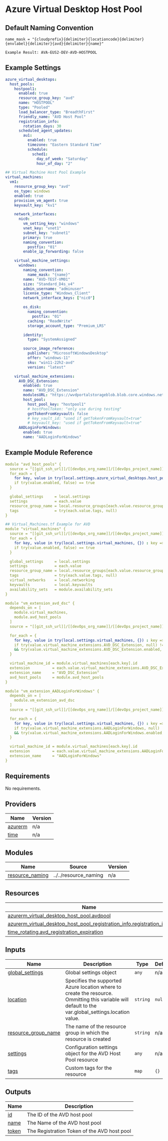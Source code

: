 # Azure Virtual Desktop Host Pool

## Default Naming Convention
```
name_mask = "{cloudprefix}{delimiter}{locationcode}{delimiter}{envlabel}{delimiter}{avd}{delimiter}{name}"

Example Result: AVA-EUS2-DEV-AVD-HOSTPOOL
```

## Example Settings
```yaml
azure_virtual_desktops:
  host_pools:
    hostpool1:
      enabled: true
      resource_group_key: "avd"
      name: "HOSTPOOL"
      type: "Pooled"
      load_balancer_type: "BreadthFirst"
      friendly_name: "AVD Host Pool"
      registration_info:
        rotation_days: 30
      scheduled_agent_updates:
        au1:
          enabled: true
          timezone: "Eastern Standard Time"
          schedule:
            sched1:
              day_of_week: "Saturday"
              hour_of_day: "2"

## Virtual Machine Host Pool Example
virtual_machines:
  vm1:
    resource_group_key: "avd"
    os_type: windows
    enabled: true
    provision_vm_agent: true
    keyvault_key: "kv1"

    network_interfaces:
      nic0:
        vm_setting_key: "windows"
        vnet_key: "vnet1"
        subnet_key: "subnet1"
        primary: true
        naming_convention:
          postfix: "01"
        enable_ip_forwarding: false

    virtual_machine_settings:
      windows:
        naming_convention:
          name_mask: "{name}"
        name: "AVD-TEST-VM01"
        size: "Standard_D4s_v4"
        admin_username: "adminuser"
        license_type: "Windows_Client"
        network_interface_keys: ["nic0"]

        os_disk:
          naming_convention:
            postfix: "01"
          caching: "ReadWrite"
          storage_account_type: "Premium_LRS"

        identity:
          type: "SystemAssigned"

        source_image_reference:
          publisher: "MicrosoftWindowsDesktop"
          offer: "windows-11"
          sku: "win11-22h2-avd"
          version: "latest"

    virtual_machine_extensions:
      AVD_DSC_Extension:
        enabled: true
        name: "AVD_DSC_Extension"
        modulesURL: "https://wvdportalstorageblob.blob.core.windows.net/galleryartifacts/Configuration_02-23-2022.zip"
        host_pool:
          host_pool_key: "hostpool1"
          # hostPoolToken: "only use during testing"
          getTokenFromKeyvault: false
          # key_vault_id: "used if getTokenFromKeyvault=true"
          # keyvault_key: "used if getTokenFromKeyvault=true"
      AADLoginForWindows:
        enabled: true
        name: "AADLoginForWindows"              
```

## Example Module Reference

```yaml
module "avd_host_pools" {
  source = "[[git_ssh_url]]/[[devOps_org_name]]/[[devOps_project_name]]/[[devOps_repo_name]]//modules/compute/avd_host_pool"
  for_each = {
    for key, value in try(local.settings.azure_virtual_desktops.host_pools, {}) : key => value
    if try(value.enabled, false) == true
  }

  global_settings     = local.settings
  settings            = each.value
  resource_group_name = local.resource_groups[each.value.resource_group_key].name
  tags                = try(each.value.tags, null)
}

## Virtual_Machines.tf Example for AVD
module "virtual_machines" {
  source = "[[git_ssh_url]]/[[devOps_org_name]]/[[devOps_project_name]]/[[devOps_repo_name]]//modules/compute/virtual_machine"
  for_each = {
    for key, value in try(local.settings.virtual_machines, {}) : key => value
    if try(value.enabled, false) == true
  }

  global_settings     = local.settings
  settings            = each.value
  resource_group_name = local.resource_groups[each.value.resource_group_key].name
  tags                = try(each.value.tags, null)
  virtual_networks    = local.networking
  keyvaults           = local.keyvaults
  availability_sets   = module.availability_sets
}

module "vm_extension_avd_dsc" {
  depends_on = [
    module.virtual_machines,
    module.avd_host_pools
  ]
  source = "[[git_ssh_url]]/[[devOps_org_name]]/[[devOps_project_name]]/[[devOps_repo_name]]//modules/compute/virtual_machine_extensions?ref=feature/avd-vm-updates"

  for_each = {
    for key, value in try(local.settings.virtual_machines, {}) : key => value
    if try(value.virtual_machine_extensions.AVD_DSC_Extension, null) != null
    && try(value.virtual_machine_extensions.AVD_DSC_Extension.enabled, false) == true
  }

  virtual_machine_id = module.virtual_machines[each.key].id
  extension          = each.value.virtual_machine_extensions.AVD_DSC_Extension
  extension_name     = "AVD_DSC_Extension"
  avd_host_pools     = module.avd_host_pools
}

module "vm_extension_AADLoginForWindows" {
  depends_on = [
    module.vm_extension_avd_dsc
  ]
  source = "[[git_ssh_url]]/[[devOps_org_name]]/[[devOps_project_name]]/[[devOps_repo_name]]//modules/compute/virtual_machine_extensions?ref=feature/avd-vm-updates"

  for_each = {
    for key, value in try(local.settings.virtual_machines, {}) : key => value
    if try(value.virtual_machine_extensions.AADLoginForWindows, null) != null
    && try(value.virtual_machine_extensions.AADLoginForWindows.enabled, false) == true
  }

  virtual_machine_id = module.virtual_machines[each.key].id
  extension          = each.value.virtual_machine_extensions.AADLoginForWindows
  extension_name     = "AADLoginForWindows"
}
```

<!-- BEGIN_TF_DOCS -->
## Requirements

No requirements.

## Providers

| Name | Version |
|------|---------|
| <a name="provider_azurerm"></a> [azurerm](#provider\_azurerm) | n/a |
| <a name="provider_time"></a> [time](#provider\_time) | n/a |

## Modules

| Name | Source | Version |
|------|--------|---------|
| <a name="module_resource_naming"></a> [resource\_naming](#module\_resource\_naming) | ../../resource_naming | n/a |

## Resources

| Name | Type |
|------|------|
| [azurerm_virtual_desktop_host_pool.avdpool](https://registry.terraform.io/providers/hashicorp/azurerm/latest/docs/resources/virtual_desktop_host_pool) | resource |
| [azurerm_virtual_desktop_host_pool_registration_info.registration_info](https://registry.terraform.io/providers/hashicorp/azurerm/latest/docs/resources/virtual_desktop_host_pool_registration_info) | resource |
| [time_rotating.avd_registration_expiration](https://registry.terraform.io/providers/hashicorp/time/latest/docs/resources/rotating) | resource |

## Inputs

| Name | Description | Type | Default | Required |
|------|-------------|------|---------|:--------:|
| <a name="input_global_settings"></a> [global\_settings](#input\_global\_settings) | Global settings object | `any` | n/a | yes |
| <a name="input_location"></a> [location](#input\_location) | Specifies the supported Azure location where to create the resource. Ommitting this variable will default to the var.global\_settings.location value. | `string` | `null` | no |
| <a name="input_resource_group_name"></a> [resource\_group\_name](#input\_resource\_group\_name) | The name of the resource group in which the resource is created | `string` | n/a | yes |
| <a name="input_settings"></a> [settings](#input\_settings) | Configuration settings object for the AVD Host Pool resource | `any` | n/a | yes |
| <a name="input_tags"></a> [tags](#input\_tags) | Custom tags for the resource | `map` | `{}` | no |

## Outputs

| Name | Description |
|------|-------------|
| <a name="output_id"></a> [id](#output\_id) | The ID of the AVD host pool |
| <a name="output_name"></a> [name](#output\_name) | The Name of the AVD host pool |
| <a name="output_token"></a> [token](#output\_token) | The Registration Token of the AVD host pool |
<!-- END_TF_DOCS -->